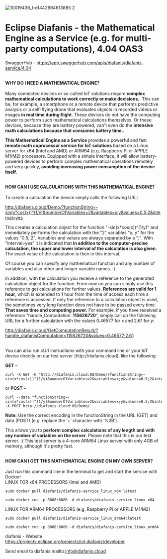 ![10019436_l-e1442994613885 2](https://paceval.com/wp-content/uploads/2022/10/Eclipse-Diafanis.jpg)<br>

# Eclipse Diafanis - the Mathematical Engine as a Service (e.g. for multi-party computations), 4.04 OAS3
SwaggerHub - https://app.swaggerhub.com/apis/diafanis/diafanis-service/4.04

<br>
<b>WHY DO I NEED A MATHEMATICAL ENGINE?</b>
<br><br>
Many connected devices or so-called IoT solutions require <b>complex mathematical calculations to work correctly or make decisions.</b>. This can be, for example, a smartphone or a remote device that performs predictive analysis or a self-flying drone that evaluates objects in recorded videos or images <b>in real time during flight</b>. These devices do not have the computing power to perform such mathematical calculations themselves. Or these devices, because they are battery powered, can't even do the <b>intensive math calculations because that consumes battery time.</b>.

<b>This Mathematical Engine as a Service</b> provides a powerful and fast <b>remote math coprocessor service for IoT solutions</b> based on a Linux server for x64 (Intel and AMD) or ARM64 (e.g. Raspberry Pi or APPLE M1/M2) processors. Equipped with a simple interface, it will allow battery-powered devices to perform complex mathematical operations remotely and very quickly, <b>avoiding increasing power consumption of the device itself</b>.

<br>
<b>HOW CAN I USE CALCULATIONS WITH THIS MATHEMATICAL ENGINE?</b>
<br><br>
To create a calculation the device simply calls the following URL:

http://diafanis.cloud/Demo/?functionString=-sin(x*cos(x))^(1/y)&numberOfVariables=2&variables=x;y&values=0.5;2&interval=yes

This creates a calculation object for the function "-sin(x*cos(x))^(1/y)" and immediately performs the calculation with the "2" variables "x; y" for the values "0.5; 2". Variables and values are always separated by a ";". With "interval=yes" it is indicated that <b>in addition to the computer-precise calculation, the upper and lower interval of the calculation is also given</b>. The exact value of the calculation is then in this interval.

Of course you can specify any mathematical function and any number of variables and also other and longer variable names. :)

In addition, with the calculation you receive a reference to the generated calculation object for the function. From now on you can simply use this reference to get calculations for further values. <b>References are valid for 1 hour</b>, which is extended to 1 hour from the time of access each time a reference is accessed. If only the reference to a calculation object is used, the sometimes very long function does not have to be passed every time. <b>That saves time and computing power.</b> For example, if you have received a reference "handle_Computation: <b>115626720</b>", simply call up the following URL for a further calculation with the values 0.46577 for x and 2.61 for y:

http://diafanis.cloud/GetComputationResult/?handle_diafanisComputation=115626720&values=0.46577;2.61

<br>
You can also run cUrl instructions with your command line or your IoT device directly on our test server (http://diafanis.cloud), like the following:

<b>GET</b> –

    curl -X GET -k "http://diafanis.cloud:80/Demo/?functionString=-sin(x*cos(x))^(1/y)&numberOfVariables=2&variables=x;y&values=0.5;2&interval=yes"

or <b>POST</b> –

    curl --data "functionString=-sin(x*cos(x))^(1/y)&numberOfVariables=2&variables=x;y&values=0.5;2&interval=yes" -X POST http://diafanis.cloud:80/Demo/

<b>Note:</b> Use the correct encoding in the functionString in the URL (GET) and data (POST) (e.g. replace the ‘+’ character with ‘%2B’).

This allows you to <b>perform complex calculations of any length and with any number of variables on the server</b>. Please note that this is our test server. :) This test server is a 4-core ARM64 Linux server with only 4GB of memory, although it's pretty fast.

<br>
<b>HOW CAN I GET THIS MATHEMATICAL ENGINE ON MY OWN SERVER?</b>
<br><br>
Just run this command line in the terminal to get and start the service with Docker:
<br>
LINUX FOR x64 PROCESSORS (Intel and AMD)

    sudo docker pull diafanis/diafanis-service_linux_x64:latest

    sudo docker run -p 8080:8080 -d diafanis/diafanis-service_linux_x64

LINUX FOR ARM64 PROCESSORS (e.g. Raspberry Pi or APPLE M1/M2)

    sudo docker pull diafanis/diafanis-service_linux_arm64:latest

    sudo docker run -p 8080:8080 -d diafanis/diafanis-service_linux_arm64

diafanis - Website https://projects.eclipse.org/projects/iot.diafanis/developer

Send email to diafanis mailto:info@diafanis.cloud
